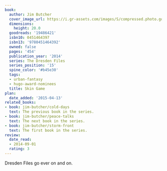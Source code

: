 ```yaml
---
book:
  author: Jim Butcher
  cover_image_url: https://i.gr-assets.com/images/S/compressed.photo.goodreads.com/books/1387236318l/19486421.jpg
  dimensions:
    height: 20.0
  goodreads: '19486421'
  isbn10: 0451464397
  isbn13: '9780451464392'
  owned: false
  pages: '454'
  publication_year: '2014'
  series: The Dresden Files
  series_position: '15'
  spine_color: '#b45e30'
  tags:
  - urban-fantasy
  - hugo-award-nominees
  title: Skin Game
plan:
  date_added: '2015-04-13'
related_books:
- book: jim-butcher/cold-days
  text: The previous book in the series.
- book: jim-butcher/peace-talks
  text: The next book in the series.
- book: jim-butcher/storm-front
  text: The first book in the series.
review:
  date_read:
  - 2014-09-01
  rating: 3
---
```


Dresden Files go ever on and on.
